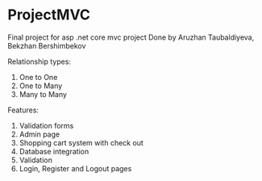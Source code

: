 # ProjectMVC
Final project for asp .net core mvc project
Done by Aruzhan Taubaldiyeva, Bekzhan Bershimbekov

Relationship types:
  1. One to One
  2. One to Many
  3. Many to Many

Features:
  1. Validation forms
  2. Admin page
  3. Shopping cart system with check out
  4. Database integration
  5. Validation
  6. Login, Register and Logout pages
 

